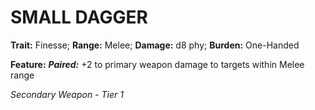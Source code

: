 ﻿---
tags:
  - Item
  - Weapon
name: 'SMALL DAGGER'
trait: 'Finesse'
range: 'Melee'
damage: 'd8 phy'
burden: 'One-Handed'
feat_name: 'Paired'
feat_text: '+2 to primary weapon damage to targets within Melee range'
primary_or_secondary: 'Secondary Weapon'
tier: 1
---

# SMALL DAGGER

**Trait:** Finesse; **Range:** Melee; **Damage:** d8 phy; **Burden:** One-Handed

**Feature:** ***Paired:*** +2 to primary weapon damage to targets within Melee range

*Secondary Weapon - Tier 1*
